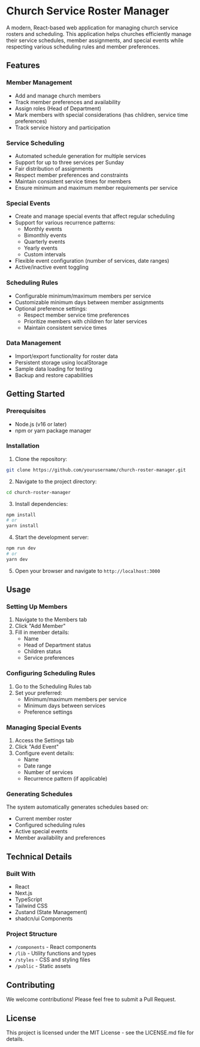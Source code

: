 # Church Service Roster Manager

A modern, React-based web application for managing church service rosters and scheduling. This application helps churches efficiently manage their service schedules, member assignments, and special events while respecting various scheduling rules and member preferences.

## Features

### Member Management
- Add and manage church members
- Track member preferences and availability
- Assign roles (Head of Department)
- Mark members with special considerations (has children, service time preferences)
- Track service history and participation

### Service Scheduling
- Automated schedule generation for multiple services
- Support for up to three services per Sunday
- Fair distribution of assignments
- Respect member preferences and constraints
- Maintain consistent service times for members
- Ensure minimum and maximum member requirements per service

### Special Events
- Create and manage special events that affect regular scheduling
- Support for various recurrence patterns:
  - Monthly events
  - Bimonthly events
  - Quarterly events
  - Yearly events
  - Custom intervals
- Flexible event configuration (number of services, date ranges)
- Active/inactive event toggling

### Scheduling Rules
- Configurable minimum/maximum members per service
- Customizable minimum days between member assignments
- Optional preference settings:
  - Respect member service time preferences
  - Prioritize members with children for later services
  - Maintain consistent service times

### Data Management
- Import/export functionality for roster data
- Persistent storage using localStorage
- Sample data loading for testing
- Backup and restore capabilities

## Getting Started

### Prerequisites
- Node.js (v16 or later)
- npm or yarn package manager

### Installation

1. Clone the repository:
```bash
git clone https://github.com/yourusername/church-roster-manager.git
```

2. Navigate to the project directory:
```bash
cd church-roster-manager
```

3. Install dependencies:
```bash
npm install
# or
yarn install
```

4. Start the development server:
```bash
npm run dev
# or
yarn dev
```

5. Open your browser and navigate to `http://localhost:3000`

## Usage

### Setting Up Members
1. Navigate to the Members tab
2. Click "Add Member"
3. Fill in member details:
   - Name
   - Head of Department status
   - Children status
   - Service preferences

### Configuring Scheduling Rules
1. Go to the Scheduling Rules tab
2. Set your preferred:
   - Minimum/maximum members per service
   - Minimum days between services
   - Preference settings

### Managing Special Events
1. Access the Settings tab
2. Click "Add Event"
3. Configure event details:
   - Name
   - Date range
   - Number of services
   - Recurrence pattern (if applicable)

### Generating Schedules
The system automatically generates schedules based on:
- Current member roster
- Configured scheduling rules
- Active special events
- Member availability and preferences

## Technical Details

### Built With
- React
- Next.js
- TypeScript
- Tailwind CSS
- Zustand (State Management)
- shadcn/ui Components

### Project Structure
- `/components` - React components
- `/lib` - Utility functions and types
- `/styles` - CSS and styling files
- `/public` - Static assets

## Contributing

We welcome contributions! Please feel free to submit a Pull Request.

## License

This project is licensed under the MIT License - see the LICENSE.md file for details.

